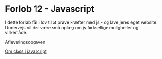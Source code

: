 # Forlob 12 - Javascript

I dette forløb får i lov til at prøve kræfter med js - og lave jeres eget website.   
Undervejs vil der være små oplæg om js forksellige muligheder og virkemåde.

[Afleveringsopgaven](forlob12_opgaven.md)

[Om class i javascript](forlob12_class.md)


